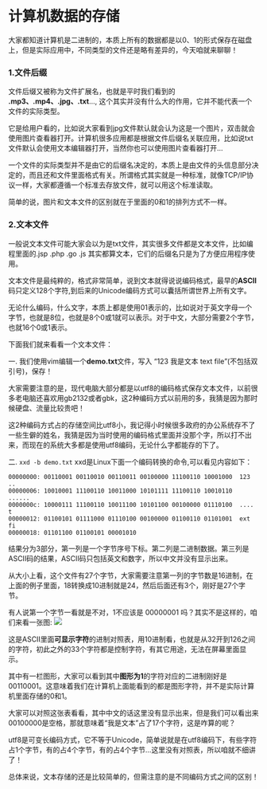 # 计算机数据的存储

大家都知道计算机是二进制的，本质上所有的数据都是以0、1的形式保存在磁盘上，但是实际应用中，不同类型的文件还是略有差异的，今天咱就来聊聊！

### 1.文件后缀
文件后缀又被称为文件扩展名，也就是平时我们看到的 **.mp3、.mp4、.jpg、.txt**..., 这个其实并没有什么大的作用，它并不能代表一个文件的实际类型。

它是给用户看的，比如说大家看到jpg文件默认就会认为这是一个图片，双击就会使用图片查看器打开。计算机很多应用都是根据文件后缀名关联应用，比如说txt文件默认会使用文本编辑器打开，当然你也可以使用图片查看器打开...

一个文件的实际类型并不是由它的后缀名决定的，本质上是由文件的头信息部分决定的，而且还和文件里面格式有关。所谓格式其实就是一种标准，就像TCP/IP协议一样，大家都遵循一个标准去存放文件，就可以用这个标准读取。

简单的说，图片和文本文件的区别就在于里面的0和1的排列方式不一样。

### 2.文本文件
一般说文本文件可能大家会以为是txt文件，其实很多文件都是文本文件，比如编程里面的.jsp .php .go .js 其实都算文本，它们的后缀名只是为了方便应用程序使用。

文本文件是最纯粹的，格式非常简单，说到文本就得说说编码格式，最早的**ASCII**码只定义128个字符,到后来的Unicode编码方式可以囊括所谓世界上所有文字。

无论什么编码，什么文字，本质上都是使用01表示的，比如说对于英文字母一个字节，也就是8位，也就是8个0或1就可以表示。对于中文，大部分需要2个字节，也就16个0或1表示。

下面我们就来看看一个文本文件：

一. 我们使用vim编辑一个**demo.txt**文件，写入 “123 我是文本 text file”(不包括双引号)，保存！

大家需要注意的是，现代电脑大部分都是以utf8的编码格式保存文本文件，以前很多老电脑还喜欢用gb2132或者gbk，这2种编码方式以前用的多，我猜是因为那时候硬盘、流量比较贵吧！

这2种编码方式占的存储空间比utf8小，我记得小时候很多政府的办公系统存不了一些生僻的姓名，我猜是因为当时使用的编码格式里面并没那个字，所以打不出来，而现在的系统大多都是使用utf8编码，无论什么字都能存的下了。

二. ```xxd -b demo.txt``` xxd是Linux下面一个编码转换的命令,可以看见内容如下：
```
00000000: 00110001 00110010 00110011 00100000 11100110 10001000  123 ..
00000006: 10010001 11100110 10011000 10101111 11100110 10010110  ......
0000000c: 10000111 11100110 10011100 10101100 00100000 01110100  .... t
00000012: 01100101 01111000 01110100 00100000 01100110 01101001  ext fi
00000018: 01101100 01100101 00001010
```
结果分为3部分，第一列是一个字节序号下标。第二列是二进制数据。第三列是ASCII码的结果，ASCII码只包括英文和数字，所以中文并没有显示出来。

从大小上看，这个文件有27个字节，大家需要注意第一列的字节数是16进制，在上面的例子里面，18转换成10进制就是24，然后后面还有3个，刚好是27个字节。

有人说第一个字节一看就是不对，1不应该是 00000001 吗？其实不是这样的，咱们来看一张图:
![](http://ww1.sinaimg.cn/large/5f6e3e27ly1fzjt8qyveoj20hy0mhdi1.jpg)

这是ASCII里面**可显示字符**的进制对照表，用10进制看，也就是从32开到126之间的字符，初此之外的33个字符都是控制字符，有其它用途，无法在屏幕里面显示。

其中有一栏图形，大家可以看到其中**图形为1**的字符对应的二进制刚好是00110001。这意味着我们在计算机上面能看到的都是图形字符，并不是实际计算机里面存储的0和1。

大家可以对照这张表看看，其中中文的话这里没有显示出来，但是我们可以看出来00100000是空格，那就意味着“我是文本”占了17个字符，这是咋算的呢？

utf8是可变长编码方式，它不等于Unicode，简单说就是在utf8编码下，有些字符占1个字节，有的占4个字节，有的占4个字节...这里没有对照表，所以咱就不细讲了！

总体来说，文本存储的还是比较简单的，但需注意的是不同编码方式之间的区别！